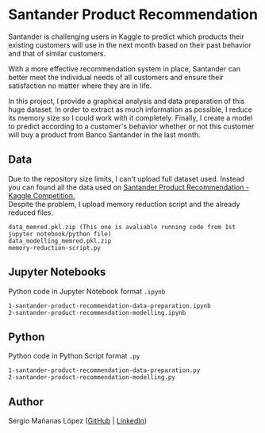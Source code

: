 # Santander Product Recommendation

Santander is challenging users in Kaggle to predict which products their existing customers will use in the next month based on their past behavior and that of similar customers.

With a more effective recommendation system in place, Santander can better meet the individual needs of all customers and ensure their satisfaction no matter where they are in life.

In this project, I provide a graphical analysis and data preparation of this huge dataset. In order to extract as much information as possible, I reduce its memory size so I could work with it completely. Finally, I create a model to predict according to a customer's behavior whether or not this customer will buy a product from Banco Santander in the last month.

## Data

Due to the repository size limits, I can't upload full dataset used.
Instead you can found all the data used on [Santander Product Recommendation - Kaggle Competition.](https://www.kaggle.com/c/santander-product-recommendation/)  
Despite the problem, I upload memory reduction script and the already reduced files.

	data_memred.pkl.zip (This one is avaliable running code from 1st jupyter notebook/python file)
	data_modelling_memred.pkl.zip
	memory-reduction-script.py


## Jupyter Notebooks

Python code in Jupyter Notebook format `.ipynb`

	1-santander-product-recommendation-data-preparation.ipynb
	2-santander-product-recommendation-modelling.ipynb

## Python

Python code in Python Script format `.py`

	1-santander-product-recommendation-data-preparation.py
	2-santander-product-recommendation-modelling.py

## Author
Sergio Mañanas López ([GitHub](https://github.com/sergiomlop) | [LinkedIn](https://www.linkedin.com/in/sergiomananaslopez/))  

